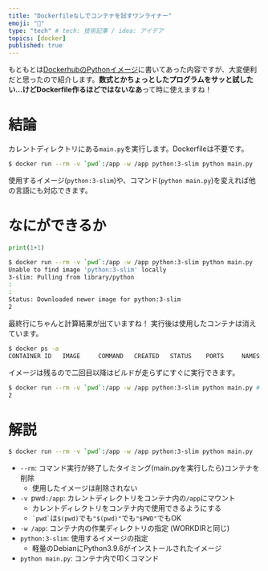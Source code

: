 ```yaml
---
title: "Dockerfileなしでコンテナを試すワンライナー"
emoji: "🐳"
type: "tech" # tech: 技術記事 / idea: アイデア
topics: [docker]
published: true
---
```


もともとは[DockerhubのPythonイメージ](https://hub.docker.com/_/python?tab=description&page=1&ordering=last_updated#:~:text=Run%20a%20single%20Python%20script)に書いてあった内容ですが、大変便利だと思ったので紹介します。**数式とかちょっとしたプログラムをサッと試したい…けどDockerfile作るほどではないなあ**って時に使えますね！

# 結論
カレントディレクトリにある`main.py`を実行します。Dockerfileは不要です。
```bash
$ docker run --rm -v `pwd`:/app -w /app python:3-slim python main.py
```
使用するイメージ(`python:3-slim`)や、コマンド(`python main.py`)を変えれば他の言語にも対応できます。

# なにができるか

```python:main.py
print(1+1)
```

```bash
$ docker run --rm -v `pwd`:/app -w /app python:3-slim python main.py
Unable to find image 'python:3-slim' locally
3-slim: Pulling from library/python
:
:
Status: Downloaded newer image for python:3-slim
2
```
最終行にちゃんと計算結果が出ていますね！
実行後は使用したコンテナは消えています。

```bash
$ docker ps -a
CONTAINER ID   IMAGE     COMMAND   CREATED   STATUS    PORTS     NAMES
```

イメージは残るので二回目以降はビルドが走らずにすぐに実行できます。
```bash
$ docker run --rm -v `pwd`:/app -w /app python:3-slim python main.py # 二回目
2
```

# 解説
```bash
$ docker run --rm -v `pwd`:/app -w /app python:3-slim python main.py
```
- `--rm`: コマンド実行が終了したタイミング(main.pyを実行したら)コンテナを削除
  - 使用したイメージは削除されない
- `-v `pwd`:/app`: カレントディレクトリをコンテナ内の`/app`にマウント
  - カレントディレクトリをコンテナ内で使用できるようにする
  - `` `pwd` ``は`$(pwd)`でも`"$(pwd)"`でも`"$PWD"`でもOK
- `-w /app`: コンテナ内の作業ディレクトリの指定 (WORKDIRと同じ)
- `python:3-slim`: 使用するイメージの指定
  - 軽量のDebianにPython3.9.6がインストールされたイメージ
- `python main.py`: コンテナ内で叩くコマンド